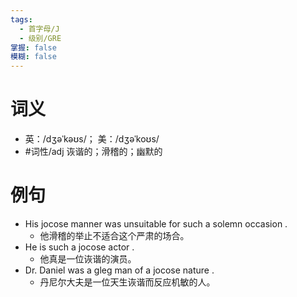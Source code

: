 ```yaml
---
tags:
  - 首字母/J
  - 级别/GRE
掌握: false
模糊: false
---
```

# 词义
- 英：/dʒəˈkəʊs/； 美：/dʒəˈkoʊs/
- #词性/adj  诙谐的；滑稽的；幽默的
# 例句
- His jocose manner was unsuitable for such a solemn occasion .
	- 他滑稽的举止不适合这个严肃的场合。
- He is such a jocose actor .
	- 他真是一位诙谐的演员。
- Dr. Daniel was a gleg man of a jocose nature .
	- 丹尼尔大夫是一位天生诙谐而反应机敏的人。
